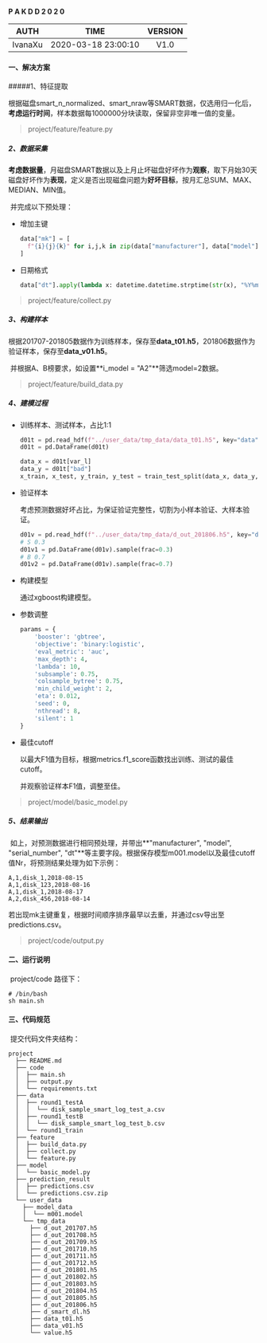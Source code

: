 **P A K D D 2 0 2 0**

|  AUTH   |        TIME         | VERSION |
| :-----: | :-----------------: | :-----: |
| IvanaXu | 2020-03-18 23:00:10 |  V1.0   |



#### 一、解决方案

#####1、特征提取

​		根据磁盘smart_n_normalized、smart_nraw等SMART数据，仅选用归一化后，**考虑运行时间**，样本数据每1000000分块读取，保留非空非唯一值的变量。

> project/feature/feature.py

##### 2、数据采集

​		**考虑数据量**，月磁盘SMART数据以及上月止坏磁盘好坏作为**观察**，取下月始30天磁盘好坏作为**表现**，定义是否出现磁盘问题为**好坏目标**，按月汇总SUM、MAX、MEDIAN、MIN值。

​		并完成以下预处理：

- 增加主键

  ```python
  data["mk"] = [
  	f"{i}{j}{k}" for i,j,k in zip(data["manufacturer"], data["model"], data["serial_number"])
  ]
  ```

- 日期格式

  ```python
  data["dt"].apply(lambda x: datetime.datetime.strptime(str(x), "%Y%m%d"))
  ```

> project/feature/collect.py

##### 3、构建样本

​		根据201707-201805数据作为训练样本，保存至**data_t01.h5**，201806数据作为验证样本，保存至**data_v01.h5**。

​		并根据A、B榜要求，如设置**i_model = "A2"**筛选model=2数据。

> project/feature/build_data.py

##### 4、建模过程

- 训练样本、测试样本，占比1:1

  ```python
  d01t = pd.read_hdf(f"../user_data/tmp_data/data_t01.h5", key="data")
  d01t = pd.DataFrame(d01t)
  
  data_x = d01t[var_l]
  data_y = d01t["bad"]
  x_train, x_test, y_train, y_test = train_test_split(data_x, data_y, test_size=0.5)
  ```

- 验证样本

  考虑预测数据好坏占比，为保证验证完整性，切割为小样本验证、大样本验证。

  ```python
  d01v = pd.read_hdf(f"../user_data/tmp_data/d_out_201806.h5", key="data")
  # S 0.3
  d01v1 = pd.DataFrame(d01v).sample(frac=0.3)
  # B 0.7
  d01v2 = pd.DataFrame(d01v).sample(frac=0.7)
  ```

- 构建模型

  通过xgboost构建模型。

- 参数调整

  ```python
  params = {
      'booster': 'gbtree',
      'objective': 'binary:logistic',
      'eval_metric': 'auc',
      'max_depth': 4,
      'lambda': 10,
      'subsample': 0.75,
      'colsample_bytree': 0.75,
      'min_child_weight': 2,
      'eta': 0.012,
      'seed': 0,
      'nthread': 8,
      'silent': 1
  }
  ```

- 最佳cutoff

  以最大F1值为目标，根据metrics.f1_score函数找出训练、测试的最佳cutoff。

  并观察验证样本F1值，调整至佳。

>project/model/basic_model.py

##### 5、结果输出

​		如上，对预测数据进行相同预处理，并带出**"manufacturer", "model", "serial_number", "dt"**等主要字段。根据保存模型m001.model以及最佳cutoff值Nr，将预测结果处理为如下示例：

```
A,1,disk_1,2018-08-15
A,1,disk_123,2018-08-16
A,1,disk_1,2018-08-17
A,2,disk_456,2018-08-14
```

​		若出现mk主键重复，根据时间顺序排序最早以去重，并通过csv导出至predictions.csv。

>project/code/output.py



#### 二、运行说明
​		project/code 路径下：

```shell
# /bin/bash
sh main.sh
```



#### 三、代码规范

​		提交代码文件夹结构：

```
project
  ├── README.md
  ├── code
  │  ├── main.sh
  │  ├── output.py
  │  └── requirements.txt
  ├── data
  │  ├── round1_testA
  │  │  └── disk_sample_smart_log_test_a.csv
  │  ├── round1_testB
  │  │  └── disk_sample_smart_log_test_b.csv
  │  └── round1_train
  ├── feature
  │  ├── build_data.py
  │  ├── collect.py
  │  └── feature.py
  ├── model
  │  └── basic_model.py
  ├── prediction_result
  │  ├── predictions.csv
  │  └── predictions.csv.zip
  └── user_data
    ├── model_data
    │  └── m001.model
    └── tmp_data
  ​    ├── d_out_201707.h5
  ​    ├── d_out_201708.h5
  ​    ├── d_out_201709.h5
  ​    ├── d_out_201710.h5
  ​    ├── d_out_201711.h5
  ​    ├── d_out_201712.h5
  ​    ├── d_out_201801.h5
  ​    ├── d_out_201802.h5
  ​    ├── d_out_201803.h5
  ​    ├── d_out_201804.h5
  ​    ├── d_out_201805.h5
  ​    ├── d_out_201806.h5
  ​    ├── d_smart_dl.h5
  ​    ├── data_t01.h5
  ​    ├── data_v01.h5
  ​    └── value.h5
```



